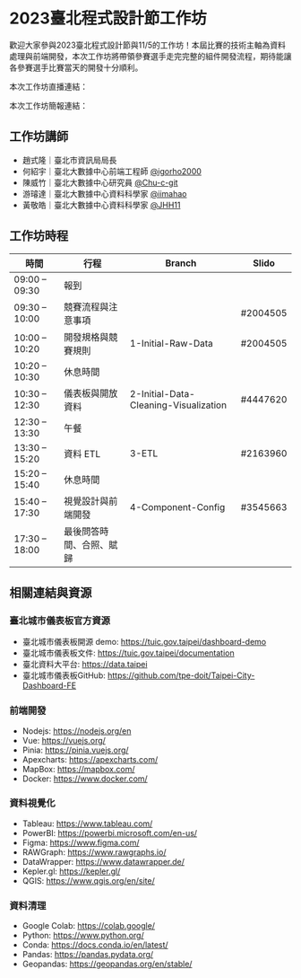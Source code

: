 # 2023臺北程式設計節工作坊

歡迎大家參與2023臺北程式設計節與11/5的工作坊！本屆比賽的技術主軸為資料處理與前端開發，本次工作坊將帶領參賽選手走完完整的組件開發流程，期待能讓各參賽選手比賽當天的開發十分順利。

本次工作坊直播連結：

本次工作坊簡報連結：

## 工作坊講師

- 趙式隆｜臺北市資訊局局長
- 何紹宇｜臺北大數據中心前端工程師 [@igorho2000](https://github.com/igorho2000)
- 陳威竹｜臺北大數據中心研究員 [@Chu-c-git](https://github.com/Chu-c-git)
- 游璿達｜臺北大數據中心資料科學家 [@iimahao](https://github.com/iimahao)
- 黃敬皓｜臺北大數據中心資料科學家 [@JHH11](https://github.com/JHH11)

## 工作坊時程

| 時間 | 行程 | Branch | Slido |
| -- | -- | -- | -- |
| 09:00 – 09:30 | 報到 | | |
| 09:30 – 10:00 | 競賽流程與注意事項 | | #2004505 |
| 10:00 – 10:20 | 開發規格與競賽規則 | 1-Initial-Raw-Data | #2004505 |
| 10:20 – 10:30 | 休息時間 | | |
| 10:30 – 12:30 | 儀表板與開放資料 | 2-Initial-Data-Cleaning-Visualization | #4447620 |
| 12:30 – 13:30 | 午餐 | | |
| 13:30 – 15:20 | 資料 ETL | 3-ETL | #2163960 |
| 15:20 – 15:40 | 休息時間 | | |
| 15:40 – 17:30 | 視覺設計與前端開發 | 4-Component-Config | #3545663 |
| 17:30 – 18:00 | 最後問答時間、合照、賦歸 | | |

## 相關連結與資源

### 臺北城市儀表板官方資源

- 臺北城市儀表板開源 demo: https://tuic.gov.taipei/dashboard-demo
- 臺北城市儀表板文件: https://tuic.gov.taipei/documentation
- 臺北資料大平台: https://data.taipei
- 臺北城市儀表板GitHub: https://github.com/tpe-doit/Taipei-City-Dashboard-FE

### 前端開發

- Nodejs: https://nodejs.org/en
- Vue: https://vuejs.org/
- Pinia: https://pinia.vuejs.org/
- Apexcharts: https://apexcharts.com/
- MapBox: https://mapbox.com/
- Docker: https://www.docker.com/

### 資料視覺化

- Tableau: https://www.tableau.com/
- PowerBI: https://powerbi.microsoft.com/en-us/
- Figma: https://www.figma.com/
- RAWGraph: https://www.rawgraphs.io/
- DataWrapper: https://www.datawrapper.de/
- Kepler.gl: https://kepler.gl/
- QGIS: https://www.qgis.org/en/site/

### 資料清理

- Google Colab: https://colab.google/
- Python: https://www.python.org/
- Conda: https://docs.conda.io/en/latest/
- Pandas: https://pandas.pydata.org/
- Geopandas: https://geopandas.org/en/stable/
